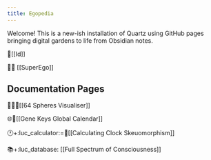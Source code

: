```yaml
---
title: Egopedia
---
```

Welcome!
This is a new-ish installation of Quartz using GitHub pages bringing digital gardens to life from  Obsidian notes.

💓[[Id]]

🧠💭 [[SuperEgo]]

## Documentation Pages

😵‍💫🎈[[64 Spheres Visualiser]]

🌐🧬[[Gene Keys Global Calendar]]

🕐+:luc_calculator:=🧬[[Calculating Clock Skeuomorphism]]

📚+:luc_database: [[Full Spectrum of Consciousness]]